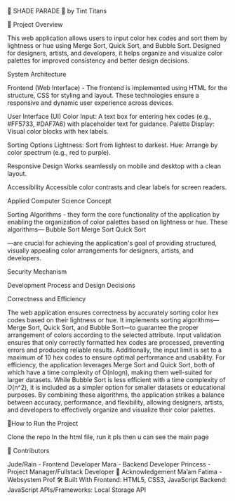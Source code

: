 🎨 SHADE PARADE 🎨
                                                     by Tint Titans


🎀 Project Overview

This web application allows users to input color hex codes and sort them by lightness or hue using Merge Sort, Quick Sort, and Bubble Sort. Designed for designers, artists, and developers, it helps organize and visualize color palettes for improved consistency and better design decisions.

System Architecture

 Frontend (Web Interface) - The frontend is implemented using HTML for the structure, CSS for styling and layout. These technologies ensure a responsive and dynamic user experience across devices.


 User Interface (UI)
              Color Input: A text box for entering hex codes (e.g., #FF5733, #DAF7A6) with        placeholder text for guidance.
             Palette Display: Visual color blocks with hex labels.
             
Sorting Options
              Lightness: Sort from lightest to darkest.
              Hue: Arrange by color spectrum (e.g., red to purple).

              
Responsive Design
                          Works seamlessly on mobile and desktop with a clean layout.

                          
Accessibility
              Accessible color contrasts and clear labels for screen readers.



Applied Computer Science Concept

Sorting Algorithms - they form the core functionality of the application by enabling the organization of color palettes based on lightness or hue. These algorithms—
Bubble Sort
Merge Sort
Quick Sort

—are crucial for achieving the application's goal of providing structured, visually appealing color arrangements for designers, artists, and developers.


Security Mechanism


Development Process and Design Decisions


Correctness and Efficiency

The web application ensures correctness by accurately sorting color hex codes based on their lightness or hue. It implements sorting algorithms—Merge Sort, Quick Sort, and Bubble Sort—to guarantee the proper arrangement of colors according to the selected attribute. Input validation ensures that only correctly formatted hex codes are processed, preventing errors and producing reliable results. Additionally, the input limit is set to a maximum of 10 hex codes to ensure optimal performance and usability.
For efficiency, the application leverages Merge Sort and Quick Sort, both of which have a time complexity of O(nlog⁡n), making them well-suited for larger datasets. While Bubble Sort is less efficient with a time complexity of O(n^2), it is included as a simpler option for smaller datasets or educational purposes. By combining these algorithms, the application strikes a balance between accuracy, performance, and flexibility, allowing designers, artists, and developers to effectively organize and visualize their color palettes.


🎨How to Run the Project

Clone the repo
In the html file, run it pls then u can see the main page

📝 Contributors

Jude/Rain - Frontend Developer
Mara - Backend Developer
Princess - Project Manager/Fullstack Developer
🌸 Acknowledgement
Ma’am Fatima - Websystem Prof
🛠 Built With
Frontend: HTML5, CSS3, JavaScript
Backend: JavaScript
APIs/Frameworks: Local Storage API
